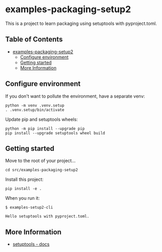 # examples-packaging-setup2

This is a project to learn packaging using setuptools with pyproject.toml.


## Table of Contents <!-- omit in toc -->

- [examples-packaging-setup2](#examples-packaging-setup2)
  - [Configure environment](#configure-environment)
  - [Getting started](#getting-started)
  - [More Information](#more-information)


## Configure environment

If you don't want to pollute the environment, have a separate venv:

```shell
python -m venv .venv.setup
. .venv.setup/bin/activate
```

Update pip and setuptools wheels:

```shell
python -m pip install --upgrade pip
pip install --upgrade setuptools wheel build
```


## Getting started

Move to the root of your project...

```shell
cd src/examples-packaging-setup2
```

Install this project:

```shell
pip install -e .
```

When you run it:

```console
$ examples-setup2-cli

Hello setuptools with pyproject.toml.
```


## More Information

- [setuptools - docs](/docs/packaging/setuptools.md)

